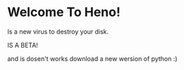 # Welcome To Heno!

Is a new virus to destroy your disk.

IS A BETA!

and is dosen't works download a new wersion of python :)
